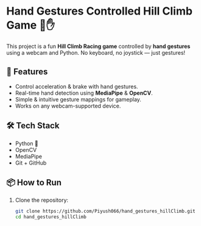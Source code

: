 # Hand Gestures Controlled Hill Climb Game 🚗✋

This project is a fun **Hill Climb Racing game** controlled by **hand gestures** using a webcam and Python. No keyboard, no joystick — just gestures!

## 🎯 Features
- Control acceleration & brake with hand gestures.
- Real-time hand detection using **MediaPipe** & **OpenCV**.
- Simple & intuitive gesture mappings for gameplay.
- Works on any webcam-supported device.

## 🛠️ Tech Stack
- Python 🐍
- OpenCV
- MediaPipe
- Git + GitHub

## 📦 How to Run
1. Clone the repository:
   ```bash
   git clone https://github.com/Piyush066/hand_gestures_hillClimb.git
   cd hand_gestures_hillClimb
